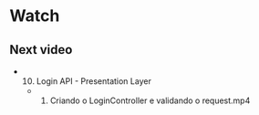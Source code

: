 # Watch

## Next video
* 10. Login API - Presentation Layer
    * 1. Criando o LoginController e validando o request.mp4
